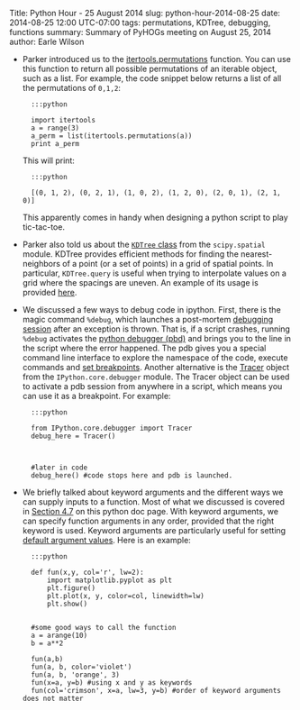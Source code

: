Title: Python Hour - 25 August 2014
slug: python-hour-2014-08-25
date: 2014-08-25 12:00 UTC-07:00
tags: permutations, KDTree, debugging, functions
summary: Summary of PyHOGs meeting on August 25, 2014
author: Earle Wilson

+ Parker introduced us to the [itertools.permutations](https://docs.python.org/2/library/itertools.html#itertools.permutations) function. You can use this function to return all possible permutations of an iterable object, such as a list. For example, the code snippet below returns a list of all the permutations of `0,1,2`:
	
		:::python
	
		import itertools
		a = range(3)
		a_perm = list(itertools.permutations(a)) 
		print a_perm

	This will print:
	
		:::python
		
		[(0, 1, 2), (0, 2, 1), (1, 0, 2), (1, 2, 0), (2, 0, 1), (2, 1, 0)]
		
 
	
	This apparently comes in handy when designing a python script to play tic-tac-toe.
	
	
+ Parker also told us about the [`KDTree` class](http://docs.scipy.org/doc/scipy-0.14.0/reference/generated/scipy.spatial.KDTree.html) from the `scipy.spatial` module. KDTree provides efficient methods for finding the nearest-neighbors of a point (or a set of points) in a grid of spatial points. In particular, `KDTree.query` is useful when trying to interpolate values on a grid where the spacings are uneven. An example of its usage is provided [here](http://docs.scipy.org/doc/scipy-0.14.0/reference/generated/scipy.spatial.KDTree.query.html#scipy.spatial.KDTree.query).

+ We discussed a few ways to debug code in ipython. First, there is the magic command `%debug`, which launches a post-mortem [debugging session](http://ipython.org/ipython-doc/1/interactive/tutorial.html#debugging) after an exception is thrown. That is, if a script crashes, running `%debug` activates the [python debugger (pbd)](https://docs.python.org/2/library/pdb.html) and brings you to the line in the script where the error happened. The pdb gives you a special command line interface to explore the namespace of the code, execute commands and [set breakpoints](https://docs.python.org/2/library/pdb.html#debugger-commands). Another alternative is the [Tracer](http://ipython.org/ipython-doc/dev/api/generated/IPython.core.debugger.html#classes) object from the `IPython.core.debugger` module. The Tracer object can be used to activate a pdb session from anywhere in a script, which means you can use it as a breakpoint. For example:

		:::python	
		
		from IPython.core.debugger import Tracer
		debug_here = Tracer()
		
		
		
		#later in code
		debug_here() #code stops here and pdb is launched.



+ We briefly talked about keyword arguments and the different ways we can supply inputs to a function. Most of what we discussed is covered in [Section 4.7](https://docs.python.org/2/tutorial/controlflow.html#keyword-arguments) on this python doc page. With keyword arguments, we can specify function arguments in any order, provided that the right keyword is used. Keyword arguments are particularly useful for setting [default argument values](https://docs.python.org/2/tutorial/controlflow.html#default-argument-values). Here is an example:

		:::python
		
		def fun(x,y, col='r', lw=2):
			import matplotlib.pyplot as plt
			plt.figure()
			plt.plot(x, y, color=col, linewidth=lw)
			plt.show()
		
		
		#some good ways to call the function
		a = arange(10)
		b = a**2
		
		fun(a,b) 
		fun(a, b, color='violet') 
		fun(a, b, 'orange', 3) 
		fun(x=a, y=b) #using x and y as keywords
		fun(col='crimson', x=a, lw=3, y=b) #order of keyword arguments does not matter

	

	





